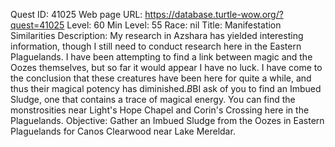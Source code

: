Quest ID: 41025
Web page URL: https://database.turtle-wow.org/?quest=41025
Level: 60
Min Level: 55
Race: nil
Title: Manifestation Similarities
Description: My research in Azshara has yielded interesting information, though I still need to conduct research here in the Eastern Plaguelands. I have been attempting to find a link between magic and the Oozes themselves, but so far it would appear I have no luck. I have come to the conclusion that these creatures have been here for quite a while, and thus their magical potency has diminished.$B$BI ask of you to find an Imbued Sludge, one that contains a trace of magical energy. You can find the monstrosities near Light's Hope Chapel and Corin's Crossing here in the Plaguelands.
Objective: Gather an Imbued Sludge from the Oozes in Eastern Plaguelands for Canos Clearwood near Lake Mereldar.
